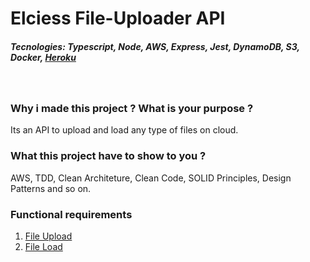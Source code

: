 # Elciess File-Uploader API
##### Tecnologies: Typescript, Node, AWS, Express, Jest, DynamoDB, S3, Docker, [Heroku](https://elciess-ms-fileupload.herokuapp.com/api/ "https://elciess-ms-fileupload.herokuapp.com/api/")

<br />

### Why i made this project ? What is your purpose ?
Its an API to upload and load any type of files on cloud.

### What this project have to show to you ?
AWS, TDD, Clean Architeture, Clean Code, SOLID Principles, Design Patterns and so on.

### Functional requirements
1. [File Upload](./requirements/file-upload.md)
2. [File Load](./requirements/file-load.md)